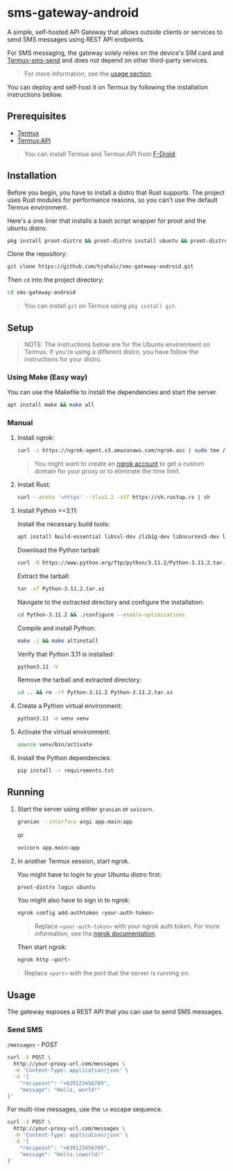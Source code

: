 # sms-gateway-android

A simple, self-hosted API Gateway that allows outside clients or services to send SMS messages using REST API endpoints.

For SMS messaging, the gateway solely relies on the device's SIM card and [Termux-sms-send](https://wiki.termux.com/wiki/Termux-sms-send) and does not depend on other third-party services.

> For more information, see the [usage section](#usage).

You can deploy and self-host it on Termux by following the installation instructions bellow.

## Prerequisites

- [Termux](https://termux.com/)
- [Termux:API](https://wiki.termux.com/wiki/Termux:API)

> You can install Termux and Termux:API from [F-Droid](https://f-droid.org/en/).

## Installation

Before you begin, you have to install a distro that Rust supports. The project uses Rust modules for performance reasons, so you can't use the default Termux environment.

Here's a one liner that installs a bash script wrapper for proot and the ubuntu distro: 

```sh
pkg install proot-distro && proot-distro install ubuntu && proot-distro login ubuntu
```

Clone the repository:

```sh
git clone https://github.com/hjuhalc/sms-gateway-android.git
```

Then `cd` into the project directory:

```sh
cd sms-gateway-android
```

> You can install `git` on Termux using `pkg install git`.

## Setup

> NOTE: The instructions below are for the Ubuntu environment on Termux. If you're using a different distro, you have follow the instructions for your distro.

### Using Make (Easy way)

You can use the Makefile to install the dependencies and start the server.

```sh
apt install make && make all
```

### Manual

1. Install ngrok:

    ```sh
    curl -s https://ngrok-agent.s3.amazonaws.com/ngrok.asc | sudo tee /etc/apt/trusted.gpg.d/ngrok.asc >/dev/null && echo "deb https://ngrok-agent.s3.amazonaws.com buster main" | sudo tee /etc/apt/sources.list.d/ngrok.list && sudo apt update && sudo apt install ngrok
    ```

    > You might want to create an [ngrok account](https://dashboard.ngrok.com/signup) to get a custom domain for your proxy or to eliminate the time limit.

2. Install Rust:

    ```sh
    curl --proto '=https' --tlsv1.2 -sSf https://sh.rustup.rs | sh
    ```

3. Install Python >=3.11:

    Install the necessary build tools:
    ```sh
    apt install build-essential libssl-dev zlib1g-dev libncurses5-dev libncursesw5-dev libreadline-dev libsqlite3-dev libgdbm-dev libdb5.3-dev libbz2-dev libexpat1-dev liblzma-dev tk-dev libffi-dev openssl
    ```

    Download the Python tarball:
    ```sh
    curl -O https://www.python.org/ftp/python/3.11.2/Python-3.11.2.tar.xz
    ```

    Extract the tarball:
    ```sh
    tar -xf Python-3.11.2.tar.xz
    ```

    Navigate to the extracted directory and configure the installation:
    ```sh
    cd Python-3.11.2 && ./configure --enable-optimizations
    ```

    Compile and install Python:
    ```sh
    make -j && make altinstall
    ```

    Verify that Python 3.11 is installed:
    ```sh
    python3.11 -V
    ```

    Remove the tarball and extracted directory:
    ```sh
    cd .. && rm -rf Python-3.11.2 Python-3.11.2.tar.xz
    ```

4. Create a Python virtual environment:

    ```sh
    python3.11 -m venv venv
    ```

5. Activate the virtual environment:

    ```sh
    source venv/bin/activate
    ```

6. Install the Python dependencies:

    ```sh
    pip install -r requirements.txt
    ```

## Running

1. Start the server using either `granian` or `uvicorn`.

    ```sh
    granian --interface asgi app.main:app
    ```

    or

    ```sh
    uvicorn app.main:app
    ```

2. In another Termux session, start ngrok.

    You might have to login to your Ubuntu distro first:

    ```sh
    proot-distro login ubuntu
    ```

    You might also have to sign in to ngrok:

    ```sh
    ngrok config add-authtoken <your-auth-token>
    ```

    > Replace `<your-auth-token>` with your ngrok auth token. For more information, see the [ngrok documentation](https://dashboard.ngrok.com/get-started/setup).

    Then start ngrok:

    ```sh
    ngrok http <port>
    ```

> Replace `<port>` with the port that the server is running on.

## Usage

The gateway exposes a REST API that you can use to send SMS messages.

### Send SMS

`/messages` - POST

```sh
curl -X POST \
  http://your-proxy-url.com/messages \
  -H 'Content-Type: application/json' \
  -d '{
    "recipeint": "+639123456789",
    "message": "Hello, world!"
}'
```

For multi-line messages, use the `\n` escape sequence.

```sh
curl -X POST \
  http://your-proxy-url.com/messages \
  -H 'Content-Type: application/json' \
  -d '{
    "recipeint": "+639123456789",
    "message": "Hello,\nworld!"
}'
```
